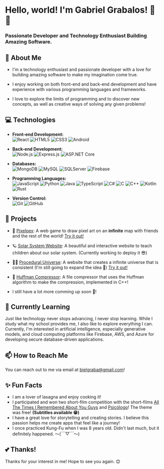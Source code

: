 # Hello, world! I'm Gabriel Grabalos! 👋😉
### Passionate Developer and Technology Enthusiast Building Amazing Software.

## 🚀 About Me

- I'm a technology enthusiast and passionate developer with a love for building amazing software to make my imagination come true.<br>

- I enjoy working on both front-end and back-end development and have experience with various programming languages and frameworks.<br>

- I love to explore the limits of programming and to discover new concepts, as well as creative ways of solving any given problems!

## 💻 Technologies

- **Front-end Development:** <br>
  ![React](https://img.shields.io/badge/React-61DAFB?style=for-the-badge&logo=react&logoColor=black)
  ![HTML5](https://img.shields.io/badge/HTML5-E34F26?style=for-the-badge&logo=html5&logoColor=white)
  ![CSS3](https://img.shields.io/badge/CSS3-1572B6?style=for-the-badge&logo=css3&logoColor=white)
  ![Android](https://img.shields.io/badge/Android-3DDC84?style=for-the-badge&logo=android&logoColor=white)

- **Back-end Development:** <br>
  ![Node.js](https://img.shields.io/badge/Node.js-339933?style=for-the-badge&logo=node.js&logoColor=white)
  ![Express.js](https://img.shields.io/badge/Express.js-000000?style=for-the-badge&logo=express&logoColor=white)
  ![ASP.NET Core](https://img.shields.io/badge/ASP.NET_Core-512BD4?style=for-the-badge&logo=.net&logoColor=white)

- **Databases:** <br>
  ![MongoDB](https://img.shields.io/badge/MongoDB-47A248?style=for-the-badge&logo=mongodb&logoColor=white)
  ![MySQL](https://img.shields.io/badge/MySQL-4479A1?style=for-the-badge&logo=mysql&logoColor=white)
  ![SQLServer](https://img.shields.io/badge/Microsoft_SQL_Server-CC2927?style=for-the-badge&logo=microsoft-sql-server&logoColor=white)
  ![Firebase](https://img.shields.io/badge/Firebase-FFCA28?style=for-the-badge&logo=firebase&logoColor=black)

- **Programming Languages:** <br>
  ![JavaScript](https://img.shields.io/badge/JavaScript-F7DF1E?style=for-the-badge&logo=javascript&logoColor=black)
  ![Python](https://img.shields.io/badge/Python-3776AB?style=for-the-badge&logo=python&logoColor=white)
  ![Java](https://img.shields.io/badge/Java-007396?style=for-the-badge&logo=java&logoColor=white)
  ![TypeScript](https://img.shields.io/badge/TypeScript-3178C6?style=for-the-badge&logo=typescript&logoColor=white)
  ![C#](https://img.shields.io/badge/C%23-239120?style=for-the-badge&logo=c-sharp&logoColor=white)
    ![C](https://img.shields.io/badge/C-A8B9CC?style=for-the-badge&logo=c&logoColor=white)
  ![C++](https://img.shields.io/badge/C%2B%2B-00599C?style=for-the-badge&logo=c%2B%2B&logoColor=white)
  ![Kotlin](https://img.shields.io/badge/Kotlin-0095D5?style=for-the-badge&logo=kotlin&logoColor=white)
  ![Rust](https://img.shields.io/badge/Rust-000000?style=for-the-badge&logo=rust&logoColor=white)

- **Version Control:** <br>
  ![Git](https://img.shields.io/badge/Git-F05032?style=for-the-badge&logo=git&logoColor=white)
  ![GitHub](https://img.shields.io/badge/GitHub-181717?style=for-the-badge&logo=github&logoColor=white)

## 🔭 Projects

- 🎨 [Pixelpex](https://github.com/GabrielGrabalos/Pixelpex): A web game to draw pixel art on an **infinite** map with friends and the rest of the world! [Try it out!](https://thepixelpex.web.app)
- 🪐 [Solar System Website](https://github.com/GabrielGrabalos/Solar-System-Website): A beautiful and interactive website to teach children about our solar system. (Currently working to deploy it 😎)
- 👩‍🚀 [Procedural Universe](https://github.com/GabrielGrabalos/Procedural-Universe): A website that creates a infinite universe that is consistent (I'm still going to expand the idea 👀) [Try it out!](https://gabrielgrabalos.github.io/Procedural-Universe/)
- 🧠 [Huffman Compressor](https://github.com/GabrielGrabalos/Huffman-Compressor): A file compressor that uses the Huffman algorithm to make the compression, implemented in C++!

- I still have a lot more comming up soon 🤫!

## 🌱 Currently Learning

Just like technology never stops advancing, I never stop learning. While I study what my school provides me, I also like to explore everything I can. Currently, I'm interested in artificial intelligence, especially generative models, and cloud computing platforms like Firebase, AWS, and Azure for developing secure database-driven applications.

## 📫 How to Reach Me

You can reach out to me via email at [bielgraba@gmail.com](mailto:bielgraba@gmail.com)!

## ✨ Fun Facts

- I am a lover of lasagna and enjoy cooking it!
- I participated and won two short-film competition with the short-films [All The Times I Remembered About You Guys](https://youtu.be/RQLGLG2uapU?si=OYBTaU1oQW1rECSM) and [Psicólogo](https://youtu.be/cjlK2-Wxx9k?si=zMLzzGmjQ2eIJKK2)! The theme was free! **(Subtitles available 😁)**
- I have a great love for storytelling and creating stories. I believe this passion helps me create apps that feel like a journey!
- I once practiced Kung-Fu when I was 8 years old. Didn't last much, but it definitely happened. 〜(￣▽￣〜)

## 💕 Thanks!

Thanks for your interest in me!
Hope to see you again. 😊
